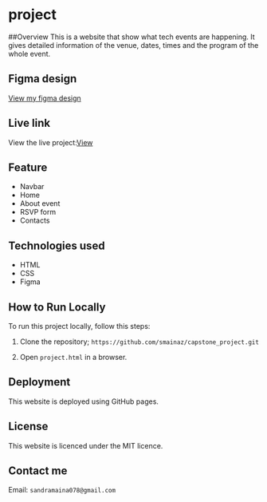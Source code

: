 # project

##Overview
This is a website that show what tech events are happening. It gives detailed information of the venue, dates, times and the program of the whole event.




## Figma design

<a href="">View my figma design</a>

## Live link

View the live project:<a href="https://smainaz.github.io/capstone_project/">View </a>

## Feature

- Navbar
- Home
- About event
- RSVP form
- Contacts

## Technologies used

- HTML
- CSS
- Figma

## How to Run Locally

To run this project locally, follow this steps:

1. Clone the repository;
`https://github.com/smainaz/capstone_project.git`

2. Open `project.html` in a browser.

## Deployment

This website is deployed using GitHub pages.

## License

This website is licenced under the MIT licence.

## Contact me

Email: `sandramaina078@gmail.com`
